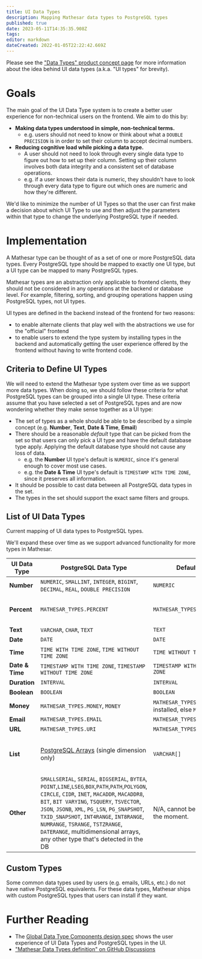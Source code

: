 ```yaml
---
title: UI Data Types
description: Mapping Mathesar data types to PostgreSQL types
published: true
date: 2023-05-11T14:35:35.908Z
tags: 
editor: markdown
dateCreated: 2022-01-05T22:22:42.669Z
---
```


Please see the ["Data Types" product concept page](/product/concepts/data-types) for more information about the idea behind UI data types (a.k.a. "UI types" for brevity).

# Goals
The main goal of the UI Data Type system is to create a better user experience for non-technical users on the frontend. We aim to do this by:
- **Making data types understood in simple, non-technical terms.**
  - e.g. users should not need to know or think about what a `DOUBLE PRECISION` is in order to set their column to accept decimal numbers.
- **Reducing cognitive load while picking a data type.**
  - A user should not need to look through every single data type to figure out how to set up their column. Setting up their column involves both data integrity and a consistent set of database operations.
  - e.g. if a user knows their data is numeric, they shouldn't have to look through every data type to figure out which ones are numeric and how they're different.

We'd like to minimize the number of UI Types so that the user can first make a decision about which UI Type to use and then adjust the parameters within that type to change the underlying PostgreSQL type if needed.

# Implementation
A Mathesar type can be thought of as a set of one or more PostgreSQL data types. Every PostgreSQL type should be mapped to exactly one UI type, but a UI type can be mapped to many PostgreSQL types.

Mathesar types are an abstraction only applicable to frontend clients, they should not be considered in any operations at the backend or database level. For example, filtering, sorting, and grouping operations happen using PostgreSQL types, not UI types.

UI types are defined in the backend instead of the frontend for two reasons:
- to enable alternate clients that play well with the abstractions we use for the "official" frontend
- to enable users to extend the type system by installing types in the backend and automatically getting the user experience offered by the frontend without having to write frontend code.

## Criteria to Define UI Types
We will need to extend the Mathesar type system over time as we support more data types. When doing so, we should follow these criteria for what PostgreSQL types can be grouped into a single UI type. These criteria assume that you have selected a set of PostgreSQL types and are now wondering whether they make sense together as a UI type:

- The set of types as a whole should be able to be described by a simple concept (e.g. **Number**, **Text**, **Date & Time**, **Email**)
- There should be a reasonable *default* type that can be picked from the set so that users can only pick a UI type and have the default database type apply. Applying the default database type should not cause any loss of data.
  - e.g. the **Number** UI type's default is `NUMERIC`, since it's general enough to cover most use cases.
  - e.g. the **Date & Time** UI type's default is `TIMESTAMP WITH TIME ZONE`, since it preserves all information.
- It should be possible to cast data between all PostgreSQL data types in the set.
- The types in the set should support the exact same filters and groups.

## List of UI Data Types
Current mapping of UI data types to PostgreSQL types.

We'll expand these over time as we support advanced functionality for more types in Mathesar.

| UI Data Type | PostgreSQL Data Type | Default | Notes |
|-|-|-|-|
| **Number** | `NUMERIC`, `SMALLINT`, `INTEGER`, `BIGINT`, `DECIMAL`, `REAL`, `DOUBLE PRECISION` | `NUMERIC` |  |
| **Percent** | `MATHESAR_TYPES.PERCENT` | `MATHESAR_TYPES.PERCENT` | Custom type implemented as domain around `DOUBLE PRECISION` |
| **Text** | `VARCHAR`, `CHAR`, `TEXT` | `TEXT` | |
| **Date** | `DATE` | `DATE` | |
| **Time** | `TIME WITH TIME ZONE`, `TIME WITHOUT TIME ZONE` | `TIME WITHOUT TIME ZONE` | |
| **Date & Time** | `TIMESTAMP WITH TIME ZONE`, `TIMESTAMP WITHOUT TIME ZONE` | `TIMESTAMP WITH TIME ZONE` | |
| **Duration** | `INTERVAL` | `INTERVAL` | |
| **Boolean** | `BOOLEAN` | `BOOLEAN` | |
| **Money** | `MATHESAR_TYPES.MONEY`, `MONEY` | `MATHESAR_TYPES.MONEY` if installed, else `MONEY` | `MATHESAR_TYPES.MONEY` is a custom type |
| **Email** | `MATHESAR_TYPES.EMAIL` | `MATHESAR_TYPES.EMAIL` |  |
| **URL** | `MATHESAR_TYPES.URI` | `MATHESAR_TYPES.URI` | Custom type |
| **List** | [PostgreSQL Arrays](https://www.postgresql.org/docs/13/arrays.html) (single dimension only) | `VARCHAR[]` | We should support all database and display options for whatever data type that the array is set to. |
| **Other** | `SMALLSERIAL`, `SERIAL`, `BIGSERIAL`, `BYTEA`, `POINT`,`LINE`,`LSEG`,`BOX`,`PATH`,`PATH`,`POLYGON`, `CIRCLE`, `CIDR`, `INET`, `MACADDR`, `MACADDR8`, `BIT`, `BIT VARYING`, `TSQUERY`, `TSVECTOR`, `JSON`, `JSONB`, `XML`, `PG_LSN`, `PG_SNAPSHOT`, `TXID_SNAPSHOT`, `INT4RANGE`, `INT8RANGE`, `NUMRANGE`, `TSRANGE`, `TSTZRANGE`, `DATERANGE`, multidimensional arrays, any other type that's detected in the DB | N/A, cannot be set at the moment. | These types are native PostgreSQL data types that we don't support any advanced functionality for yet. |

## Custom Types
Some common data types used by users (e.g. emails, URLs, etc.) do not have native PostgreSQL equivalents. For these data types, Mathesar ships with custom PostgreSQL types that users can install if they want.

# Further Reading
- The [Global Data Type Components design spec](/design/specs/global-data-type-components) shows the user experience of UI Data Types and PostgreSQL types in the UI.
- ["Mathesar Data Types definition" on GitHub Discussions](https://github.com/centerofci/mathesar/discussions/959)
